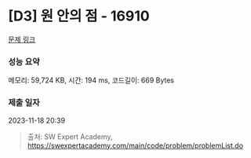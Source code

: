 # [D3] 원 안의 점 - 16910 

[문제 링크](https://swexpertacademy.com/main/code/problem/problemDetail.do?contestProbId=AYcllbDqUVgDFASR) 

### 성능 요약

메모리: 59,724 KB, 시간: 194 ms, 코드길이: 669 Bytes

### 제출 일자

2023-11-18 20:39



> 출처: SW Expert Academy, https://swexpertacademy.com/main/code/problem/problemList.do